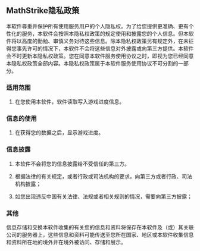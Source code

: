 ## MathStrike隐私政策

本软件尊重并保护所有使用服务用户的个人隐私权。为了给您提供更准确、更有个性化的服务，本软件会按照本隐私权政策的规定使用和披露您的个人信息。但本软件将以高度的勤勉、审慎义务对待这些信息。除本隐私权政策另有规定外，在未征得您事先许可的情况下，本软件不会将这些信息对外披露或向第三方提供。本软件会不时更新本隐私权政策。您在同意本软件服务使用协议之时，即视为您已经同意本隐私权政策全部内容。本隐私权政策属于本软件服务使用协议不可分割的一部分。

### 适用范围

1. 在您使用本软件，软件读取写入游戏进度信息。

### 信息的使用

1. 在获得您的数据之后，显示游戏进度。

### 信息披露

1. 本软件不会将您的信息披露给不受信任的第三方。

2. 根据法律的有关规定，或者行政或司法机构的要求，向第三方或者行政、司法机构披露；

3. 如您出现违反中国有关法律、法规或者相关规则的情况，需要向第三方披露；

### 其他
信息存储和交换本软件收集的有关您的信息和资料将保存在本软件及（或）其关联公司的服务器上，这些信息和资料可能传送至您所在国家、地区或本软件收集信息和资料所在地的境外并在境外被访问、存储和展示。
